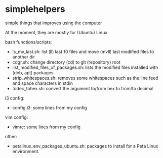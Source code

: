 # simplehelpers
simple things that improves using the computer

At the moment, they are mostly for (Ubuntu) Linux.

bash functions/scripts:

* ls_mv_last.sh: list (ll) last 10 files and move (mvll) last <n> modified files to another dir
* cdgr.sh: change directory (cd) to git (repository) root 
* list_modified_files_of_packages.sh: lists the modified files installed with (deb, apt) packages
* strip_whitespaces.sh: removes some whitespaces such as the line feed and space characters in stdin
* todec_tohex.sh: convert the argument to/from hex to from/to decimal

i3 config:

* config.i3: some lines from my config

vim config:
* vimrc: some lines from my config

other:
* petalinux_env_packages_ubuntu.sh: packages to install for a Peta Linux environment.
